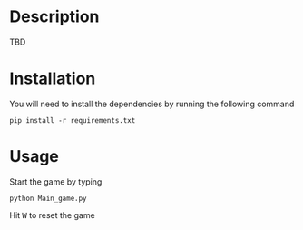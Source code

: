 # Description

TBD

# Installation

You will need to install the dependencies by running the following command 
```
pip install -r requirements.txt
```

# Usage

Start the game by typing 
```
python Main_game.py
```

Hit <kbd>W</kbd> to reset the game